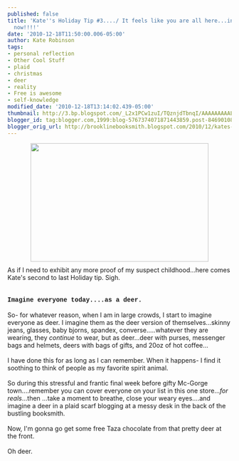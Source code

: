 ```yaml
---
published: false
title: 'Kate''s Holiday Tip #3..../ It feels like you are all here...in the store...right
  now!!!!'
date: '2010-12-18T11:50:00.006-05:00'
author: Kate Robinson
tags:
- personal reflection
- Other Cool Stuff
- plaid
- christmas
- deer
- reality
- Free is awesome
- self-knowledge
modified_date: '2010-12-18T13:14:02.439-05:00'
thumbnail: http://3.bp.blogspot.com/_L2x1PCw1zuI/TQznjdTbnqI/AAAAAAAAAL4/7So8VD0z-ag/s72-c/article-0-020D023100000578-940_468x286_popup.jpg
blogger_id: tag:blogger.com,1999:blog-5767374071871443859.post-846901082270907129
blogger_orig_url: http://brooklinebooksmith.blogspot.com/2010/12/kates-holiday-tip-3-it-feels-like-you.html
---
```


<a href="http://3.bp.blogspot.com/_L2x1PCw1zuI/TQznjdTbnqI/AAAAAAAAAL4/7So8VD0z-ag/s1600/article-0-020D023100000578-940_468x286_popup.jpg"><img style="TEXT-ALIGN: center; MARGIN: 0px auto 10px; WIDTH: 400px; DISPLAY: block; HEIGHT: 266px; CURSOR: hand" id="BLOGGER_PHOTO_ID_5552067036988546722" border="0" alt="" src="http://3.bp.blogspot.com/_L2x1PCw1zuI/TQznjdTbnqI/AAAAAAAAAL4/7So8VD0z-ag/s400/article-0-020D023100000578-940_468x286_popup.jpg" /></a> As if I need to exhibit any more proof of my suspect childhood...here comes Kate's second to last Holiday tip. Sigh.<br /><br /><strong><span style="font-family:courier new;"></span></strong><br /><strong><span style="font-family:courier new;">Imagine everyone today....as a deer.</span></strong><br /><br />So- for whatever reason, when I am in large crowds, I start to imagine everyone as deer. I imagine them as the deer version of themselves...skinny jeans, glasses, baby bjorns, spandex, converse.....whatever they are wearing, they <em>continue</em> to wear, but as deer...deer with purses, messenger bags and helmets, deers with bags of gifts, and 20oz of hot coffee...<br /><br />I have done this for as long as I can remember. When it happens- I find it soothing to think of people as my favorite spirit animal.<br /><br />So during this stressful and frantic final week before gifty Mc-Gorge town....remember you can cover everyone on your list in this one store...<em>for reals</em>...then ...take a moment to breathe, close your weary eyes....and imagine a deer in a plaid scarf blogging at a messy desk in the back of the bustling booksmith.<br /><br />Now, I'm gonna go get some free Taza chocolate from that pretty deer at the front.<br /><br />Oh deer.